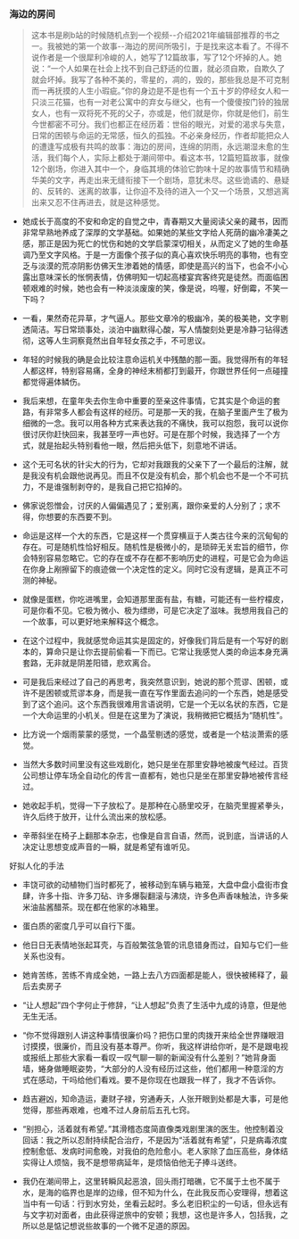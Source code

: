### 海边的房间

>
> 这本书是刷b站的时候随机点到一个视频--介绍2021年编辑部推荐的书之一。我被她的第一个故事--海边的房间所吸引，于是找来这本看了。不得不说作者是一个很犀利冷峻的人，她写了12篇故事，写了12个坏掉的人。她说：“一个人如果在社会上找不到自己舒适的位置，就必须自欺，自欺久了就会坏掉。我写了各种不美的，零星的，凋的，毁的，那些我总是不可克制而一再抚摸的人生小瑕疵。”你的身边是不是也有一个五十岁的停经女人和一只淡三花猫，也有一对老公寓中的弃女与继父，也有一个傻傻按门铃的独居女人，也有一双将死不死的父子，亦或是，他们就是你，你就是他们，前生今世都密不可分。我们也都正在经历着：世俗的眼光，对爱的渴求与失意，日常的困顿与命运的无常感，恒久的孤独。不必亲身经历，作者却能把众人的遭逢写成极有共鸣的故事：海边的房间，连绵的阴雨，永远潮湿未愈的生活，我们每个人，实际上都处于潮间带中。看这本书，12篇短篇故事，就像12个剧场，你进入其中一个，身临其境的体验它韵味十足的故事情节和精确华美的文字，再走出来无缝衔接下一个剧场，意犹未尽。这些诡谲的、悬疑的、反转的、迷离的故事，让你迫不及待的进入一个又一个场景，又想逃离出来又忍不住再进去，就是这种感觉。

- 她成长于高度的不安和命定的自觉之中，青春期又大量阅读父亲的藏书，因而非常早熟地养成了深厚的文学基础。如果她的某些文字给人死荫的幽冷凄美之感，那正是因为死亡的忧伤和她的文学启蒙深切相关，从而定义了她的生命基调乃至文字风格。于是一方面像个孩子似的真心喜欢快乐明亮的事物，也有空乏与淡漠的荒凉阴影仿佛天生渗着她的情感，即使是高兴的当下，也会不小心露出意味深长的怅惘表情，仿佛明知一切起高楼宴宾客终究是徒然。而面临困顿艰难的时候，她也会有一种淡淡废废的笑，像是说，呜喔，好倒霉，不笑一下吗？

- 一看，果然奇花异草，才气逼人。那些文章冷的极幽冷，美的极美艳，文字剔透简洁。写日常琐事处，淡泊中幽默得心酸，写人情酸刻处更是冷静刁钻得透彻，这等人生洞察竟然出自年轻女孩之手，不可思议。

- 年轻的时候我的确是会比较注意命运机关中残酷的那一面。我觉得所有的年轻人都这样，特别容易痛，全身的神经末梢都打到最开，你跟世界任何一点碰撞都觉得遍体鳞伤。

- 我后来想，在童年失去你生命中重要的至亲这件事情，它其实是个命运的套路，有非常多人都会有这样的经历。可是那一天的我，在脑子里面产生了极为细微的一念。我可以用各种方式来表达我的不痛快，我可以抱怨，我可以说你很讨厌你赶快回来，我甚至哼一声也好。可是在那个时候，我选择了一个方式，就是抬起头特别看他一眼，然后把头低下，刻意地不讲话。

- 这个无可名状的针尖大的行为，它却对我跟我的父亲下了一个最后的注解，就是我没有机会跟他说再见。而且不仅是没有机会，那个机会也不是一个不可抗力，不是谁强制剥夺的，是我自己把它掐掉的。

- 佛家说怨憎会，讨厌的人偏偏遇见了；爱别离，跟你亲爱的人分别了；求不得，你想要的东西要不到。

- 命运是这样一个大的东西，它是这样一个贯穿横亘于人类古往今来的沉甸甸的存在。可是随机性恰好相反。随机性是极微小的，是琐碎无关宏旨的细节，你会特别容易忽略它。它的存在或不存在都不影响历史的进程，可是它会为命运在你身上剐擦留下的痕迹做一个决定性的定义。同时它没有逻辑，是真正不可测的神秘。

- 就像是蛋糕，你吃进嘴里，会知道那里面有盐，有糖，可能还有一些柠檬皮，可是你看不见。它极为微小、极为缥缈，可是它决定了滋味。我想用我自己的一个故事，可以更好地来解释这个概念。

- 在这个过程中，我就感觉命运其实是固定的，好像我们背后是有一个写好的剧本的，算命只是让你去提前偷看一下而已。它常让我感觉人类的命运本身充满套路，无非就是阴差阳错，悲欢离合。

- 可是我后来经过了自己的再思考，我突然意识到，她说的那个荒谬、困顿，或许不是困顿或荒谬本身，而是我一直在写作里面去追问的一个东西，她是感受到了这个追问。这个东西我很难用言语说明，它是一个无以名状的东西，它是一个大命运里的小机关。但是在这里为了演说，我稍微把它概括为“随机性”。

- 比方说一个烟雨蒙蒙的感觉，一个晶莹剔透的感觉，或者是一个枯淡萧索的感觉。

-  当然大多数时间里没有这些戏剧化，她只是坐在那里安静地被废气经过。百货公司想让停车场全自动化的传言一直都有，她也只是坐在那里安静地被传言经过。

- 她收起手机，觉得一下子放松了。是那种在心肠里咬牙，在脑壳里握紧拳头，许久后终于放开，让什么流出来的放松感。

- 辛蒂斜坐在椅子上翻那本杂志，也像是自言自语，然而，说到底，当讲话的人决定让思想变成声音的一瞬，就是希望有谁听见。

好拟人化的手法

- 丰饶可欲的动植物们当时都死了，被移动到车辆与箱笼，大盘中盘小盘街市食肆，许多十指、许多刀砧、许多爆裂翻滚与沸烧，许多色声香味触法，许多柴米油盐酱醋茶。现在都在他家的冰箱里。

- 蛋白质的密度几乎可以自行下蛋。

- 他日日无表情地张起耳壳，与百般繁弦急管的讯息错身而过，自知与它们一些关系也没有。

- 她肯苦练，苦练不肯成全她，一路上去八方四面都是能人，很快被稀释了，最后去卖房子

- “让人想起”四个字何止于修辞，“让人想起”负责了生活中九成的诗意，但是他无生无活。

- “你不觉得跟别人讲这种事情很廉价吗？把伤口里的肉拨开来给全世界赚眼泪讨摸摸，很廉价，而且没有基本尊严。你听，我这样讲给你听，是不是跟电视或报纸上那些大家看一看叹一叹气聊一聊的新闻没有什么差别？”她背身面墙，蜷身做睡眠姿势，“大部分的人没有经历过这些，他们都用一种意淫的方式在感动，干吗给他们看戏。要不是你现在也跟我一样了，我才不告诉你。

- 趋吉避凶，知命造运，妻财子禄，穷通寿夭，人张开眼到处都是大事，可是他觉得，那些再艰难，也难不过人身前后五孔七窍。

- “别担心，活着就有希望。”其滑稽态度简直像类戏剧里演的医生。他控制着没回话：我之所以忍耐持续配合治疗，不是因为“活着就有希望”，只是病毒浓度控制愈低、发病时间愈晚，对我伯的危险愈小。老人家除了血压高些，身体结实得让人烦恼，我不是想带病延年，是烦恼伯他无子捧斗送终。

-  我仍在潮间带上，这里转瞬风起恶浪，回头雨打暗礁，它不属于土也不属于水，是海的临界也是岸的边缘，但不知为什么，在此我反而心安理得，想着这当中有一句话：行到水穷处，坐看云起时。多么老旧积尘的一句话，但永远有与文字初对面者，由此获得逆旅中的安顿；我想，这也是许多人，包括我，之所以总是惦记想说些故事的一个微不足道的原因。

